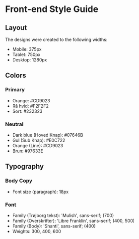 # Front-end Style Guide

## Layout

The designs were created to the following widths:

- Mobile: 375px
- Tablet: 750px
- Desktop: 1280px

## Colors

### Primary

- Orange: #CD9023
- Rå hvid: #F2F2F2
- Sort: #232323

### Neutral

- Dark blue (Hoved Knap): #07646B
- Gul (Sub Knap): #E0C722
- Orange (Line): #CD9023
- Brun: #97633E

## Typography

### Body Copy

- Font size (paragraph): 18px

### Font

- Family (Trøjborg tekst): 'Mulish', sans-serif; (700)
- Family (Overskrifter): 'Libre Franklin', sans-serif; (400, 500)
- Family (Body): 'Shanti', sans-serif; (400)
- Weights: 300, 400, 600

